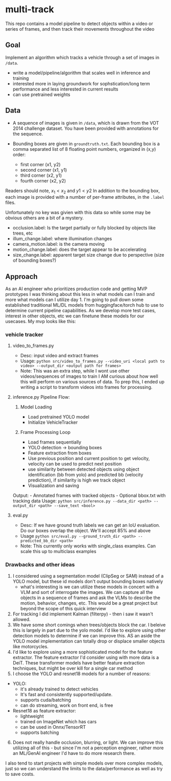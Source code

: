 # multi-track
This repo contains a model pipeline to detect objects within a video or series of frames, and then track their movements throughout the video

## Goal

Implement an algorithm which tracks a vehicle through a set of images in `/data`. 
- write a model/pipeline/algorithm that scales well in inference and training
- interested more in laying groundwork for sophstication/long term performance and less interested in current results
- can use pretrained weights

## Data

- A sequence of images is given in `/data`, which is drawn from the VOT 2014 challenge dataset. You have been provided with annotations for the sequence.

- Bounding boxes are given in `groundtruth.txt`. Each bounding box is a comma separated list of 8 floating point numbers, organized in (x,y) order:
    - first corner (x1, y2)
    - second corner (x1, y1)
    - third corner  (x2, y1)
    - fourth corner (x2, y2)

Readers should note, $x_1 < x_2$ and $y1 < y2$
In addition to the bounding box, each image is provided with a number of per-frame attributes, in the `.label` files. 

Unfortunately no key was givien with this data so while some may be obvious others are a bit of a mystery.

- occlusion.label: Is the target partially or fully blocked by objects like trees, etc
- illum_change.label: where illumination changes
- camera_motion.label: is the camera moving
- motion_change.label: does the target appear to be accelerating
- size_change.label: apparent target size change due to perspective (size of bounding boxes?)

## Approach

As an AI engineer who prioritizes production code and getting MVP prototypes I was thinking about this less in what models can I train and more what models can I utilize day 1. I'm going to pull down some established traditional ML/DL models from huggingface/torch hub to use to determine current pipeline capabilities. As we develop more test cases, interest in other objects, etc we can finetune these models for our usecases. My mvp looks like this:

### vehicle tracker

1. video_to_frames.py
    - Desc: input video and extract frames
    - Usage: `python src/video_to_frames.py --video_uri <local path to video> --output_dir <output path for frames>`
    - Note: This was an extra step, while I wont use other videos/sequences of images to train I AM curious about how well this will perform on various sources of data. To prep this, I ended up writing a script to transform videos into frames for processing. 
2. inference.py
    Pipeline Flow:
    1. Model Loading
        - Load pretrained YOLO model
        - Initialize VehicleTracker
    
    2. Frame Processing Loop
        - Load frames sequentially
        - YOLO detection → bounding boxes
        - Feature extraction from boxes
        - Use previous position and current position to get velocity, velocity can be used to predict next position
        - use similarity between detected objects using object identification (bb from yolo) and predicted bb (velocity prediction), if similarity is high we track object
        - Visualization and saving
    
    Output:
        - Annotated frames with tracked objects
        - Optional bbox.txt with tracking data
    Usage: `python src/inference.py --data_dir <path> --output_dir <path> --save_text <bool>`
3. eval.py
    - Desc: If we have ground truth labels we can get an IoU evaluation. Do our boxes overlap the object. We'll accept 85% and above 
    - Usage `python src/eval.py --ground_truth_dir <path> --predicted_bb_dir <path>`
    - Note: This currently only works with single_class examples. Can scale this up to multiclass examples

### Drawbacks and other ideas
1. I considered using a segmentation model (ClipSeg or SAM) instead of a YOLO model, but these id models don't output bounding boxes natively
    - what's interesting is we can utilize these models in concert with a VLM and sort of interrogate the images. We can capture all the objects in a sequence of frames and ask the VLMs to describe the motion, behavior, changes, etc. This would be a great project but beyond the scope of this quick interview
2. For tracking I did implement Kalman (filterpy) - then i saw it wasn't allowed. 
3. We have some short comings when trees/objects block the car. I beleive this is largely in part due to the yolo model. I'd like to explore using other detection models to determine if we can improve this. AS an aside the YOLO model implementation can totally drop or displace smaller objects like motorcycles. 
4. I'd like to explore using a more sophisticated model for the feature extractor. The feature extractor I'd consider using with more data is a DeiT. These transformer models have better feature extraction techniques, but might be over kill for a single car method
5. I choose the YOLO and resnet18 models for a number of reasons:
 - YOLO:
    - it's already trained to detect vehicles
    - It's fast and consistently supported/update. 
    - supports cuda/batching
    - can do streaming, work on front end, is free
 - Resnet18 as feature extractor:
    - lightweight
    - trained on ImageNet which has cars
    - can be used in Onnx/TensorRT
    - supports batching
6. Does not really handle occlusion, blurring, or light. We can improve this utilizing all of this - but since I'm not a perception engineer, rather more an ML/GenAI engineer I'd have to do more research there. 


I also tend to start projects with simple models over more complex models, just so we can understand the limits to the data/performance as well as try to save costs. 